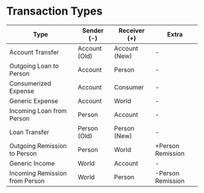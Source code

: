 # Transaction Types

|Type|Sender (-)|Receiver (+)|Extra|
|---|---|---|---|
|Account Transfer|Account (Old)|Account (New)|-|
|Outgoing Loan to Person|Account|Person|-|
|Consumerized Expense|Account|Consumer|-|
|Generic Expense|Account|World|-|
|Incoming Loan from Person|Person|Account|-|
|Loan Transfer|Person (Old)|Person (New)|-|
|Outgoing Remission to Person|Person|World|+Person Remission|
|Generic Income|World|Account|-|
|Incoming Remission from Person|World|Person|-Person Remission|